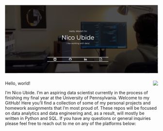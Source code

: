 # [![Nico Ubide Header](https://raw.githubusercontent.com/nicoubide/nicoubide/main/header.png "Header")](https://nicoubide.com)


<!-- Top Languages Card -->
<img align="right" src="https://github-readme-stats.vercel.app/api/top-langs/?username=nicoubide&theme="/>


<!-- Actual text -->

Hello, world!

I’m Nico Ubide. I’m an aspiring data scientist currently in the process of finishing my final year at the University of Pennsylvania. Welcome to my GitHub! Here you’ll find a collection of some of my personal projects and homework assignments that I’m most proud of. These repos will be focused on data analytics and data engineering and, as a result, will mostly be written in Python and SQL. If you have any questions or general inquiries please feel free to reach out to me on any of the platforms below:





<!--
**nicoubide/nicoubide** is a ✨ _special_ ✨ repository because its `README.md` (this file) appears on your GitHub profile.

Here are some ideas to get you started:

- 🔭 I’m currently working on ...
- 🌱 I’m currently learning ...
- 👯 I’m looking to collaborate on ...
- 🤔 I’m looking for help with ...
- 💬 Ask me about ...
- 📫 How to reach me: ...
- 😄 Pronouns: ...
- ⚡ Fun fact: ...
-->
